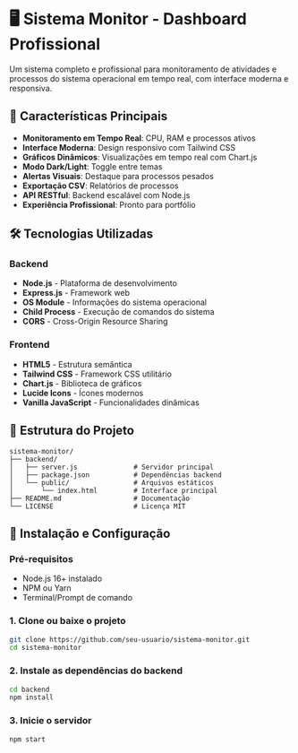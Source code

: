 # 🖥️ Sistema Monitor - Dashboard Profissional

Um sistema completo e profissional para monitoramento de atividades e processos do sistema operacional em tempo real, com interface moderna e responsiva.

## 🚀 Características Principais

- **Monitoramento em Tempo Real**: CPU, RAM e processos ativos
- **Interface Moderna**: Design responsivo com Tailwind CSS
- **Gráficos Dinâmicos**: Visualizações em tempo real com Chart.js
- **Modo Dark/Light**: Toggle entre temas
- **Alertas Visuais**: Destaque para processos pesados
- **Exportação CSV**: Relatórios de processos
- **API RESTful**: Backend escalável com Node.js
- **Experiência Profissional**: Pronto para portfólio

## 🛠️ Tecnologias Utilizadas

### Backend
- **Node.js** - Plataforma de desenvolvimento
- **Express.js** - Framework web
- **OS Module** - Informações do sistema operacional
- **Child Process** - Execução de comandos do sistema
- **CORS** - Cross-Origin Resource Sharing

### Frontend
- **HTML5** - Estrutura semântica
- **Tailwind CSS** - Framework CSS utilitário
- **Chart.js** - Biblioteca de gráficos
- **Lucide Icons** - Ícones modernos
- **Vanilla JavaScript** - Funcionalidades dinâmicas

## 📁 Estrutura do Projeto

```
sistema-monitor/
├── backend/
│   ├── server.js              # Servidor principal
│   ├── package.json           # Dependências backend
│   └── public/                # Arquivos estáticos
│       └── index.html         # Interface principal
├── README.md                  # Documentação
└── LICENSE                    # Licença MIT
```

## 🚀 Instalação e Configuração

### Pré-requisitos
- Node.js 16+ instalado
- NPM ou Yarn
- Terminal/Prompt de comando

### 1. Clone ou baixe o projeto
```bash
git clone https://github.com/seu-usuario/sistema-monitor.git
cd sistema-monitor
```

### 2. Instale as dependências do backend
```bash
cd backend
npm install
```

### 3. Inicie o servidor
```bash
npm start
```
